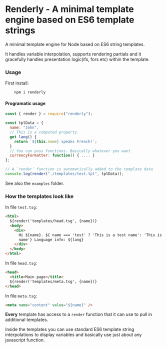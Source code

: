 # Renderly - A minimal template engine based on ES6 template strings

A minimal template engine for Node based on ES6 string templates.

It handles variable interpolation, supports rendering partials and it gracefully handles presentation logic(ifs, fors etc) within the template.

### Usage

First install:

```console
    npm i renderly
```

#### Programatic usage

```javascript
const { render } = require("renderly");

const tplData = {
  name: "John",
  // This is a computed property
  get lang() {
    return `${this.name} speaks French!`;
  }
  // You can pass functions. Basically whatever you want
  currencyFormatter: function() { .... }
};

// A `render` function is automatically added to the template data
console.log(render("./templates/test.tpl", tplData));
```

See also the `examples` folder.

### How the templates look like

In file `test.tsg`:

```html
<html>
  ${render('templates/head.tsg', {name})}
  <body>
    <div>
      Hi ${name}. ${ name === 'test' ? 'This is a test name': 'This is a real a
      name'} Language info: ${lang}
    </div>
  </body>
</html>
```

In file `head.tsg`:

```html
<head>
  <title>Main page</title>
  ${render('templates/meta.tsg', {name})}
</head>
```

In file `meta.tsg`:

```html
<meta name="content" value="${name}" />
```

**Every** template has access to a `render` function that it can use to pull in additional templates.

Inside the templates you can use standard ES6 template string interpolations to display variables and basically use just about any javascript function.
